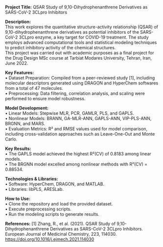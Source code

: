 **Project Title:** QSAR Study of 9,10-Dihydrophenanthrene Derivatives as SARS-CoV-2 3CLpro Inhibitors

**Description:** <br />
This work explores the quantitative structure-activity relationship (QSAR) of 9,10-dihydrophenanthrene derivatives as potential inhibitors of the SARS-CoV-2 3CLpro enzyme, a key target for COVID-19 treatment. The study employs advanced computational tools and statistical modeling techniques to predict inhibitory activity of the chemical structures. <br />
This project was carried out with academic purposes as a final project for the Drug Design MSc course at Tarbiat Modares University, Tehran, Iran, June 2022.

**Key Features:** <br />
  • Dataset Preparation: Compiled from a peer-reviewed study [1], including molecular descriptors generated using DRAGON and HyperChem softwares from a total of 47 molecules. <br />
  • Preprocessing: Data filtering, correlation analysis, and scaling were performed to ensure model robustness.

**Model Development:** <br />
  • Linear Models: Stepwise MLR, PCR, GAMLR, PLS, and GAPLS. <br />
  • Nonlinear Models: BRANN, GA-MLR-ANN, GAPLS-ANN, VIP-PLS-ANN, BRGNN, and MARS. <br />
  • Evaluation Metrics: R² and RMSE values used for model comparison, including cross-validation approaches such as Leave-One-Out and Monte Carlo. 

**Key Results:** <br />
  • The GAPLS model achieved the highest R²(CV) of 0.8183 among linear models. <br />
  • The BRGNN model excelled among nonlinear methods with R²(CV) = 0.88534.

**Technologies & Libraries:** <br />
  • Software: HyperChem, DRAGON, and MATLAB. <br />
  • Libraries: libPLS, ARESLab.

**How to Use:** <br />
  • Clone the repository and load the provided dataset. <br />
  • Execute preprocessing scripts. <br />
  • Run the modeling scripts to generate results.

**References:**
[1] Zhang, R., et al. (2021). QSAR Study of 9,10-Dihydrophenanthrene Derivatives as SARS-CoV-2 3CLpro Inhibitors. European Journal of Medicinal Chemistry, 223, 114030. https://doi.org/10.1016/j.ejmech.2021.114030





